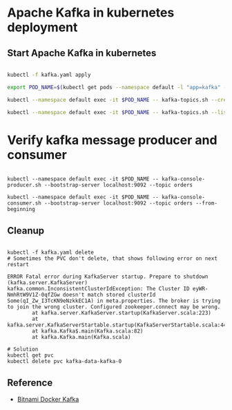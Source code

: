# Apache Kafka in kubernetes deployment

## Start Apache Kafka in kubernetes

```sh

kubectl -f kafka.yaml apply

export POD_NAME=$(kubectl get pods --namespace default -l "app=kafka" -o jsonpath="{.items[0].metadata.name}")

kubectl --namespace default exec -it $POD_NAME -- kafka-topics.sh --create --bootstrap-server localhost:9092 --replication-factor 1 --partitions 1 --topic orders

kubectl --namespace default exec -it $POD_NAME -- kafka-topics.sh --list --bootstrap-server localhost:9092

```

# Verify kafka message producer and consumer

```shell

kubectl --namespace default exec -it $POD_NAME -- kafka-console-producer.sh --bootstrap-server localhost:9092 --topic orders

kubectl --namespace default exec -it $POD_NAME -- kafka-console-consumer.sh --bootstrap-server localhost:9092 --topic orders --from-beginning

```

## Cleanup

```shell

kubectl -f kafka.yaml delete
# Sometimes the PVC don't delete, that shows following error on next restart

ERROR Fatal error during KafkaServer startup. Prepare to shutdown (kafka.server.KafkaServer)
kafka.common.InconsistentClusterIdException: The Cluster ID eyWR-NmhRtW9V1Z-0qfZGw doesn't match stored clusterId Some(qI_Zw_I3TcKN9eNzkkEC1A) in meta.properties. The broker is trying to join the wrong cluster. Configured zookeeper.connect may be wrong.
        at kafka.server.KafkaServer.startup(KafkaServer.scala:223)
        at kafka.server.KafkaServerStartable.startup(KafkaServerStartable.scala:44)
        at kafka.Kafka$.main(Kafka.scala:82)
        at kafka.Kafka.main(Kafka.scala)

# Solution
kubectl get pvc
kubectl delete pvc kafka-data-kafka-0

```

## Reference

- [Bitnami Docker Kafka](https://github.com/bitnami/bitnami-docker-kafka)
